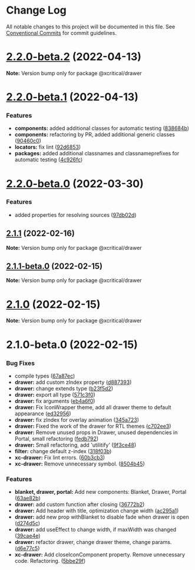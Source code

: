 # Change Log

All notable changes to this project will be documented in this file.
See [Conventional Commits](https://conventionalcommits.org) for commit guidelines.

# [2.2.0-beta.2](https://github.com/xcritical-software/xc-front-kit/compare/@xcritical/drawer@2.2.0-beta.1...@xcritical/drawer@2.2.0-beta.2) (2022-04-13)

**Note:** Version bump only for package @xcritical/drawer





# [2.2.0-beta.1](https://github.com/xcritical-software/xc-front-kit/compare/@xcritical/drawer@2.2.0-beta.0...@xcritical/drawer@2.2.0-beta.1) (2022-04-13)


### Features

* **components:** added additional classes for automatic testing ([838684b](https://github.com/xcritical-software/xc-front-kit/commit/838684b1e96cd2a9a40620e7a67cb49b78c594b1))
* **components:** refactoring by PR, added additional generic classes ([90460c0](https://github.com/xcritical-software/xc-front-kit/commit/90460c0a573d606cd0956e526c81b068842c0685))
* **locators:** fix lint ([92d6853](https://github.com/xcritical-software/xc-front-kit/commit/92d6853938e622b3453438b91f7c4e2151550aab))
* **packages:** added additional classnames and classnameprefixes for automatic testing ([4c926fc](https://github.com/xcritical-software/xc-front-kit/commit/4c926fc7439650c7f0a71bcda6c06a4810e41276))





# [2.2.0-beta.0](https://github.com/xcritical-software/xc-front-kit/compare/@xcritical/drawer@2.1.1...@xcritical/drawer@2.2.0-beta.0) (2022-03-30)


### Features

* added properties for resolving sources ([97db02d](https://github.com/xcritical-software/xc-front-kit/commit/97db02d3db87f45c151befbdb3d6e43f44d66997))





## [2.1.1](https://github.com/xcritical-software/xc-front-kit/compare/@xcritical/drawer@2.1.1-beta.0...@xcritical/drawer@2.1.1) (2022-02-16)

**Note:** Version bump only for package @xcritical/drawer





## [2.1.1-beta.0](https://github.com/xcritical-software/xc-front-kit/compare/@xcritical/drawer@2.1.0...@xcritical/drawer@2.1.1-beta.0) (2022-02-15)

**Note:** Version bump only for package @xcritical/drawer





# [2.1.0](https://github.com/xcritical-software/xc-front-kit/compare/@xcritical/drawer@2.1.0-beta.0...@xcritical/drawer@2.1.0) (2022-02-15)

**Note:** Version bump only for package @xcritical/drawer





# 2.1.0-beta.0 (2022-02-15)


### Bug Fixes

* compile types ([67a87ec](https://github.com/xcritical-software/xc-front-kit/commit/67a87ecdec159e9f613a0836ee4189c508ef7f7e))
* **drawer:** add custom zIndex property ([d887393](https://github.com/xcritical-software/xc-front-kit/commit/d887393703db90965e544443422303bceb9ecff5))
* **drawer:** change extends type ([b23f5d2](https://github.com/xcritical-software/xc-front-kit/commit/b23f5d210e81ea5055dcf167fee1427ddc4aac24))
* **drawer:** export all type ([571c3f0](https://github.com/xcritical-software/xc-front-kit/commit/571c3f09c21a51757a95b161bedd578f9c7107dc))
* **drawer:** fix arguments ([eb4a6f0](https://github.com/xcritical-software/xc-front-kit/commit/eb4a6f014c073f888857f43d6e910e06911d694b))
* **drawer:** Fix IconWrapper theme, add all drawer theme to default appearance ([ed32956](https://github.com/xcritical-software/xc-front-kit/commit/ed32956dcfabd2d5123199803a0fe670c6479817))
* **drawer:** fix zIndex for overlay animation ([345a723](https://github.com/xcritical-software/xc-front-kit/commit/345a723958ec4c1743c876bc8c46adbe6e5cc3ec))
* **drawer:** Fixed the work of the drawer for RTL themes ([c702ee3](https://github.com/xcritical-software/xc-front-kit/commit/c702ee33f5f0bbcb98520f3071ba0fe5e3d78360))
* **drawer:** Remove unused props in Drawer, unused dependencies in Portal, small refactoring ([fedb792](https://github.com/xcritical-software/xc-front-kit/commit/fedb792646830443cd92fdf24e8850a8f6dc5580))
* **drawer:** Small refactoring, add 'utilitify' ([9f3ce48](https://github.com/xcritical-software/xc-front-kit/commit/9f3ce48cdc551296fd98f28daf7f096b66c6c96c))
* **filter:** change default z-index ([318f03b](https://github.com/xcritical-software/xc-front-kit/commit/318f03bc0ad0caef49a3fd0ff31c100a53c9125c))
* **xc-drawer:** Fix lint errors. ([60b3cb3](https://github.com/xcritical-software/xc-front-kit/commit/60b3cb3f27268a6b7a0de4f466087f8266f8c95c))
* **xc-drawer:** Remove unnecessary symbol. ([8504b45](https://github.com/xcritical-software/xc-front-kit/commit/8504b4557ad89e40747b65a7beb2570b755448b9))


### Features

* **blanket, drawer, portal:** Add new components: Blanket, Drawer, Portal ([63ae82b](https://github.com/xcritical-software/xc-front-kit/commit/63ae82b0ce94db0d1650f1e117107fcc47affb5a))
* **drawer:** add custom function after closing ([36772b2](https://github.com/xcritical-software/xc-front-kit/commit/36772b2aeb81fee141db02d25f4f8eef47730824))
* **drawer:** Add header with title, optimization change width ([ac295a1](https://github.com/xcritical-software/xc-front-kit/commit/ac295a15a6f40f6707f443c26e203d2880cf6c2b))
* **drawer:** add new prop withBlanket to disable fade when drawer is open ([d274d5c](https://github.com/xcritical-software/xc-front-kit/commit/d274d5c9a25979487e0fdb983509db6682cb7b19))
* **drawer:** add useEffect to change width, if maxWidth was changed ([39cae4e](https://github.com/xcritical-software/xc-front-kit/commit/39cae4ead409bd28eb887fdba181e28dcc255d23))
* **drawer:** refactor drawer, change drawer theme, change params. ([d6e77c5](https://github.com/xcritical-software/xc-front-kit/commit/d6e77c5c94f42044f30128127d0d62b3a6bb6e68))
* **xc-drawer:** Add closeIconComponent property. Remove unnecessary code. Refactoring. ([5bbe29f](https://github.com/xcritical-software/xc-front-kit/commit/5bbe29f80fc54d3077720292656ff65ac5605cfa))

